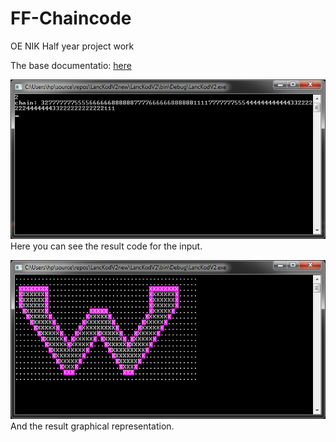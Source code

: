 # FF-Chaincode
OE NIK Half year project work

The base documentatio:
[here](./docs/docFromTeacher.pdf)

![chain picture](./Tutorial/chain.png)  
Here you can see the result code for the input.

![ui picture](./Tutorial/ui.png)  
And the result graphical representation.
